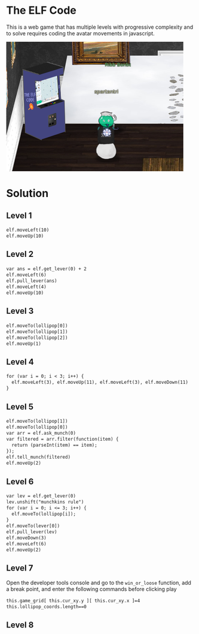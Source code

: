 # The ELF Code
This is a web game that has multiple levels with progressive complexity and to solve requires coding the avatar movements in javascript.

![Access](A-Elf-Code-access.png)

# Solution

## Level 1
```
elf.moveLeft(10)
elf.moveUp(10)
```

## Level 2
```
var ans = elf.get_lever(0) + 2
elf.moveLeft(6)
elf.pull_lever(ans)
elf.moveLeft(4)
elf.moveUp(10)
```

## Level 3
```
elf.moveTo(lollipop[0])
elf.moveTo(lollipop[1])
elf.moveTo(lollipop[2])
elf.moveUp(1)
```

## Level 4
```
for (var i = 0; i < 3; i++) {
  elf.moveLeft(3), elf.moveUp(11), elf.moveLeft(3), elf.moveDown(11)
}
```

## Level 5
```
elf.moveTo(lollipop[1])
elf.moveTo(lollipop[0])
var arr = elf.ask_munch(0)
var filtered = arr.filter(function(item) {
  return (parseInt(item) == item);
});
elf.tell_munch(filtered)
elf.moveUp(2)
```

## Level 6
```
var lev = elf.get_lever(0)
lev.unshift("munchkins rule")
for (var i = 0; i <= 3; i++) {
  elf.moveTo(lollipop[i]);
}
elf.moveTo(lever[0])
elf.pull_lever(lev)
elf.moveDown(3)
elf.moveLeft(6)
elf.moveUp(2)
```

## Level 7
Open the developer tools console and go to the `win_or_loose` function, add a break point, and enter the following commands before clicking play
```
this.game_grid[ this.cur_xy.y ][ this.cur_xy.x ]=4
this.lollipop_coords.length==0
```

## Level 8

